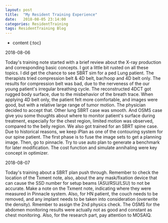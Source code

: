 ```yaml
---
layout: post
title:  "My Resident Training Experience"
date:   2018-08-05 23:14:00
categories: ResidentTraining
tags: ResidentTraining Blog
---
```


* content
{:toc}

2018-08-06

Today's training note started with a brief review about the X-ray production and corresponding basic concepts. I got a little bit rusted on all these topics. I did get the chance to see SBRT sim for a ped Lung patient. The therapists tried compression belt & 4D belt, bar/hoop and 4D belt only. The results for compression belt was bad, due to the nerveness of the our young patient's irregular breathing cycle. The reconstructed 4DCT got rugged body surface, due to the misbehavior of the breath trace. When applying 4D belt only, the patient felt more comfortable, and images were good, but with a relative large range of tumor motion. The physician decided to accept that. Other lung SBRT case was smooth. And OSMS case give you some thoughts about where to monitor patient's surface during treatment, especially for the chest region, limited motion was observed, compared to the belly region. We also got trained for an SBRT spine case. Due to historical reasons, we keep iPlan as one of the contouring system for our spine patient. The first phase is to fuse the image sets to get a planning image. Then, go to pinnacle. Try to use auto plan to generate a benchmark for later modification. The cost function and simulate annihaling were key concept in optimizer. 

2018-08-07

Today's training about a SBRT plan push through. Remember to check the location of the Txment note, also, about the any mask/fixation device that can cause the SSD number for setup beams (ASU/RSU/LSU) to not be accurate. Make a note on the Txment note, indicating where they were measured in Pinnacle system. Also, for HN patient, the couch needs to be removed, and any implant needs to be taken into consideration (overwrite the density). Rmember to assign the 2nd physics check. The OSMS for the abdomen monitoring results were actually not as good and constant as chest monitoring. Also, for the research part, pay attention to MOSAIQ.

